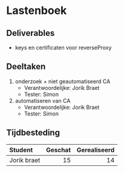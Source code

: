 # Lastenboek

## Deliverables

<!-- Som hier de concrete eindresultaten op die je voor deze opdracht moet opleveren. -->

- keys en certificaten voor reverseProxy

## Deeltaken

<!-- Som hier de deeltaken voor deze opdracht op en duid voor elk een verantwoordelijke en tester aan. Vermeld ook afhankelijkheden tussen deeltaken als die er zijn. Elke deeltaak wordt een kaartje op het kanban-bord! -->

1. onderzoek + niet geautomatiseerd CA
   - Verantwoordelijke: Jorik Braet<!-- Naam. -->
   - Tester: Simon<!-- Naam: iemand anders dan de verantwoordelijk! -->
2. automatiseren van CA
   - Verantwoordelijke: Jorik Braet<!-- Naam. -->
   - Tester: Simon<!-- Naam: iemand anders dan de verantwoordelijk! -->

## Tijdbesteding

| Student       | Geschat | Gerealiseerd |
| :------------ | ------: | -----------: |
| Jorik braet |    15    |     14        |

<!-- Voeg na oplevering van de taak een schermafbeelding van rapport tijdbesteding voor deze taak toe. -->